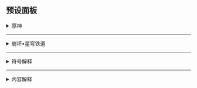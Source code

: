 ## 预设面板

<details><summary>原神</summary>

> 排名不分前后 按`Ctrl + F`可以进行搜索

> 主角相关面板需启用预设面板2才可查看

|角色名字|极限面板|核爆面板|辅助面板|平民面板|毕业面板|试用面板|期望面板|头像|
|:-----|:----:|:----:|:----:|:----:|:----:|:----:|:----:|:----:|
|艾梅莉埃|!|×|×|×|×|×|×|![头像](https://gitee.com/liangshi233/panel-img/raw/master/PanelCalc/艾梅莉埃/side.webp)|
|克洛琳德|√|×|×|×|×|√|×|![头像](https://gitee.com/liangshi233/panel-img/raw/master/PanelCalc/克洛琳德/side.webp)|
|赛索斯|√|×|×|×|×|√|×|![头像](https://gitee.com/liangshi233/panel-img/raw/master/PanelCalc/赛索斯/side.webp)|
|希格雯|√|×|√|×|×|√|×|![头像](https://gitee.com/liangshi233/panel-img/raw/master/PanelCalc/希格雯/side.webp)|
|阿蕾奇诺|√|×|×|×|×|√|×|![头像](https://gitee.com/liangshi233/panel-img/raw/master/PanelCalc/阿蕾奇诺/side.webp)|
|千织|√|√|×|×|×|√|×|![头像](https://gitee.com/liangshi233/panel-img/raw/master/PanelCalc/千织/side.WEBP)|
|闲云|√|√|√|×|×|√|×|![头像](https://gitee.com/liangshi233/panel-img/raw/master/PanelCalc/闲云/side.webp)|
|嘉明|√|√|×|×|×|√|×|![头像](https://gitee.com/liangshi233/panel-img/raw/master/PanelCalc/嘉明/side.webp)|
|夏沃蕾|√|×|√|×|×|√|×|![头像](https://gitee.com/liangshi233/panel-img/raw/master/PanelCalc/夏沃蕾/side.webp)|
|娜维娅|√|√|×|×|×|√|×|![头像](https://gitee.com/liangshi233/panel-img/raw/master/PanelCalc/娜维娅/side.webp)|
|芙宁娜|√|√|×|×|×|√|×|![头像](https://gitee.com/liangshi233/panel-img/raw/master/PanelCalc/芙宁娜/side.webp)|
|夏洛蒂|√|√|√|×|×|√|×|![头像](https://gitee.com/liangshi233/panel-img/raw/master/PanelCalc/夏洛蒂/side.webp)|
|莱欧斯利|√|√|×|×|×|√|×|![头像](https://gitee.com/liangshi233/panel-img/raw/master/PanelCalc/莱欧斯利/side.webp)|
|那维莱特|√|√|×|×|×|√|×|![头像](https://gitee.com/liangshi233/panel-img/raw/master/PanelCalc/那维莱特/side.webp)|
|菲米尼|√|×|×|×|×|√|×|![头像](https://gitee.com/liangshi233/panel-img/raw/master/PanelCalc/菲米尼/side.webp)|
|林尼|√|√|×|×|×|√|×|![头像](https://gitee.com/liangshi233/panel-img/raw/master/PanelCalc/林尼/side.webp)|
|琳妮特|√|×|×|×|×|√|×|![头像](https://gitee.com/liangshi233/panel-img/raw/master/PanelCalc/琳妮特/side.webp)|
|绮良良|√|×|×|√|×|√|×|![头像](https://gitee.com/liangshi233/panel-img/raw/master/PanelCalc/绮良良/side.webp)|
|白术|√|√|√|×|×|√|×|![头像](https://gitee.com/liangshi233/panel-img/raw/master/PanelCalc/白术/side.webp)|
|卡维|√|×|×|×|×|×|×|![头像](https://gitee.com/liangshi233/panel-img/raw/master/PanelCalc/卡维/side.webp)|
|米卡|√|×|√|×|×|√|×|![头像](https://gitee.com/liangshi233/panel-img/raw/master/PanelCalc/米卡/side.webp)|
|迪希雅|√|√|×|×|×|×|×|![头像](https://gitee.com/liangshi233/panel-img/raw/master/PanelCalc/迪希雅/side.webp)|
|艾尔海森|√|√|×|×|×|√|×|![头像](https://gitee.com/liangshi233/panel-img/raw/master/PanelCalc/艾尔海森/side.webp)|
|瑶瑶|√|×|√|×|×|√|×|![头像](https://gitee.com/liangshi233/panel-img/raw/master/PanelCalc/瑶瑶/side.webp)|
|流浪者|√|√|×|×|×|√|×|![头像](https://gitee.com/liangshi233/panel-img/raw/master/PanelCalc/流浪者/side.webp)|
|珐露珊|√|×|√|×|×|√|×|![头像](https://gitee.com/liangshi233/panel-img/raw/master/PanelCalc/珐露珊/side.webp)|
|莱依拉|√|×|×|×|×|√|×|![头像](https://gitee.com/liangshi233/panel-img/raw/master/PanelCalc/莱依拉/side.webp)|
|纳西妲|√|√|×|×|×|√|×|![头像](https://gitee.com/liangshi233/panel-img/raw/master/PanelCalc/纳西妲/side.webp)|
|妮露|√|√|×|×|×|×|×|![头像](https://gitee.com/liangshi233/panel-img/raw/master/PanelCalc/妮露/side.webp)|
|赛诺|√|√|×|×|×|√|×|![头像](https://gitee.com/liangshi233/panel-img/raw/master/PanelCalc/赛诺/side.webp)|
|坎蒂丝|√|×|×|×|×|√|×|![头像](https://gitee.com/liangshi233/panel-img/raw/master/PanelCalc/坎蒂丝/side.webp)|
|提纳里|√|√|×|×|×|×|×|![头像](https://gitee.com/liangshi233/panel-img/raw/master/PanelCalc/提纳里/side.webp)|
|多莉|√|×|√|×|×|√|×|![头像](https://gitee.com/liangshi233/panel-img/raw/master/PanelCalc/多莉/side.webp)|
|柯莱|√|×|×|×|×|√|×|![头像](https://gitee.com/liangshi233/panel-img/raw/master/PanelCalc/柯莱/side.webp)|
|鹿野院平藏|√|×|×|×|×|√|×|![头像](https://gitee.com/liangshi233/panel-img/raw/master/PanelCalc/鹿野院平藏/side.webp)|
|久岐忍|√|×|√|×|×|√|×|![头像](https://gitee.com/liangshi233/panel-img/raw/master/PanelCalc/久岐忍/side.webp)|
|夜兰|√|√|×|√|×|√|×|![头像](https://gitee.com/liangshi233/panel-img/raw/master/PanelCalc/夜兰/side.webp)|
|神里绫人|√|√|×|×|×|√|×|![头像](https://gitee.com/liangshi233/panel-img/raw/master/PanelCalc/神里绫人/side.webp)|
|八重神子|√|√|×|√|×|√|×|![头像](https://gitee.com/liangshi233/panel-img/raw/master/PanelCalc/八重神子/side.webp)|
|申鹤|√|√|√|×|×|×|×|![头像](https://gitee.com/liangshi233/panel-img/raw/master/PanelCalc/申鹤/side.webp)|
|云堇|√|×|√|×|×|√|×|![头像](https://gitee.com/liangshi233/panel-img/raw/master/PanelCalc/云堇/side.webp)|
|荒泷一斗|√|√|×|√|×|√|×|![头像](https://gitee.com/liangshi233/panel-img/raw/master/PanelCalc/荒泷一斗/side.webp)|
|五郎|√|×|×|×|×|√|×|![头像](https://gitee.com/liangshi233/panel-img/raw/master/PanelCalc/五郎/side.webp)|
|托马|√|×|√|×|×|×|×|![头像](https://gitee.com/liangshi233/panel-img/raw/master/PanelCalc/托马/side.webp)|
|珊瑚宫心海|√|√|√|√|×|√|×|![头像](https://gitee.com/liangshi233/panel-img/raw/master/PanelCalc/珊瑚宫心海/side.webp)|
|雷电将军|√|√|√|√|×|√|×|![头像](https://gitee.com/liangshi233/panel-img/raw/master/PanelCalc/雷电将军/side.webp)|
|九条裟罗|√|×|×|×|×|×|×|![头像](https://gitee.com/liangshi233/panel-img/raw/master/PanelCalc/九条裟罗/side.webp)|
|埃洛伊|√|×|×|√|×|×|×|![头像](https://gitee.com/liangshi233/panel-img/raw/master/PanelCalc/埃洛伊/side.webp)|
|早柚|√|×|√|√|×|√|×|![头像](https://gitee.com/liangshi233/panel-img/raw/master/PanelCalc/早柚/side.webp)|
|宵宫|√|√|×|×|×|√|×|![头像](https://gitee.com/liangshi233/panel-img/raw/master/PanelCalc/宵宫/side.webp)|
|神里绫华|√|√|×|√|×|√|×|![头像](https://gitee.com/liangshi233/panel-img/raw/master/PanelCalc/神里绫华/side.webp)|
|枫原万叶|√|√|√|√|×|√|×|![头像](https://gitee.com/liangshi233/panel-img/raw/master/PanelCalc/枫原万叶/side.webp)|
|优菈|√|√|×|√|×|√|×|![头像](https://gitee.com/liangshi233/panel-img/raw/master/PanelCalc/优菈/side.webp)|
|烟绯|√|×|×|×|×|√|×|![头像](https://gitee.com/liangshi233/panel-img/raw/master/PanelCalc/烟绯/side.webp)|
|罗莎莉亚|√|×|×|×|×|√|×|![头像](https://gitee.com/liangshi233/panel-img/raw/master/PanelCalc/罗莎莉亚/side.webp)|
|胡桃|√|√|×|√|×|√|×|![头像](https://gitee.com/liangshi233/panel-img/raw/master/PanelCalc/胡桃/side.webp)|
|魈|√|√|×|√|×|√|×|![头像](https://gitee.com/liangshi233/panel-img/raw/master/PanelCalc/魈/side.webp)|
|甘雨|√|√|×|√|×|×|×|![头像](https://gitee.com/liangshi233/panel-img/raw/master/PanelCalc/甘雨/side.webp)|
|阿贝多|√|√|×|√|×|×|×|![头像](https://gitee.com/liangshi233/panel-img/raw/master/PanelCalc/阿贝多/side.webp)|
|钟离|√|√|√|√|×|√|×|![头像](https://gitee.com/liangshi233/panel-img/raw/master/PanelCalc/钟离/side.webp)|
|辛焱|√|×|√|×|×|√|×|![头像](https://gitee.com/liangshi233/panel-img/raw/master/PanelCalc/辛焱/side.webp)|
|达达利亚|√|√|×|√|×|√|×|![头像](https://gitee.com/liangshi233/panel-img/raw/master/PanelCalc/达达利亚/side.webp)|
|迪奥娜|√|×|√|√|×|√|×|![头像](https://gitee.com/liangshi233/panel-img/raw/master/PanelCalc/迪奥娜/side.webp)|
|可莉|√|√|×|√|×|√|×|![头像](https://gitee.com/liangshi233/panel-img/raw/master/PanelCalc/可莉/side.webp)|
|温迪|√|√|√|√|×|√|×|![头像](https://gitee.com/liangshi233/panel-img/raw/master/PanelCalc/温迪/side.webp)|
|砂糖|√|×|√|×|×|√|×|![头像](https://gitee.com/liangshi233/panel-img/raw/master/PanelCalc/砂糖/side.webp)|
|刻晴|√|√|×|√|×|√|×|![头像](https://gitee.com/liangshi233/panel-img/raw/master/PanelCalc/刻晴/side.webp)|
|莫娜|√|√|×|√|×|×|×|![头像](https://gitee.com/liangshi233/panel-img/raw/master/PanelCalc/莫娜/side.webp)|
|重云|√|×|×|√|×|√|×|![头像](https://gitee.com/liangshi233/panel-img/raw/master/PanelCalc/重云/side.webp)|
|七七|√|√|√|√|×|×|×|![头像](https://gitee.com/liangshi233/panel-img/raw/master/PanelCalc/七七/side.webp)|
|诺艾尔|√|×|√|√|×|√|×|![头像](https://gitee.com/liangshi233/panel-img/raw/master/PanelCalc/诺艾尔/side.webp)|
|班尼特|√|×|√|√|×|√|×|![头像](https://gitee.com/liangshi233/panel-img/raw/master/PanelCalc/班尼特/side.webp)|
|菲谢尔|√|×|×|√|×|√|×|![头像](https://gitee.com/liangshi233/panel-img/raw/master/PanelCalc/菲谢尔/side.webp)|
|凝光|√|×|×|√|×|√|×|![头像](https://gitee.com/liangshi233/panel-img/raw/master/PanelCalc/凝光/side.webp)|
|行秋|√|×|×|√|×|√|×|![头像](https://gitee.com/liangshi233/panel-img/raw/master/PanelCalc/行秋/side.webp)|
|北斗|√|×|×|√|×|√|×|![头像](https://gitee.com/liangshi233/panel-img/raw/master/PanelCalc/北斗/side.webp)|
|香菱|√|×|×|√|×|√|×|![头像](https://gitee.com/liangshi233/panel-img/raw/master/PanelCalc/香菱/side.webp)|
|安柏|√|×|×|√|×|√|×|![头像](https://gitee.com/liangshi233/panel-img/raw/master/PanelCalc/安柏/side.webp)|
|雷泽|√|×|×|√|×|√|×|![头像](https://gitee.com/liangshi233/panel-img/raw/master/PanelCalc/雷泽/side.webp)|
|迪卢克|√|√|×|√|×|×|×|![头像](https://gitee.com/liangshi233/panel-img/raw/master/PanelCalc/迪卢克/side.webp)|
|凯亚|√|×|×|√|×|√|×|![头像](https://gitee.com/liangshi233/panel-img/raw/master/PanelCalc/凯亚/side.webp)|
|芭芭拉|√|×|√|√|×|√|×|![头像](https://gitee.com/liangshi233/panel-img/raw/master/PanelCalc/芭芭拉/side.webp)|
|丽莎|√|√|×|√|×|√|×|![头像](https://gitee.com/liangshi233/panel-img/raw/master/PanelCalc/丽莎/side.webp)|
|琴|√|√|√|√|×|×|×|![头像](https://gitee.com/liangshi233/panel-img/raw/master/PanelCalc/琴/side.webp)|
---
|角色名字|极限面板|核爆面板|辅助面板|平民面板|毕业面板|试用面板|期望面板|头像|
|:-----|:----:|:----:|:----:|:----:|:----:|:----:|:----:|:----:|
|风|√|×|×|×|×|×|×|![图标](https://gitee.com/liangshi233/panel-img/raw/master/PanelCalc/风主/side.png)|
|岩|√|×|×|×|×|×|×|![图标](https://gitee.com/liangshi233/panel-img/raw/master/PanelCalc/岩主/side.png)|
|雷|√|×|×|×|×|×|×|![图标](https://gitee.com/liangshi233/panel-img/raw/master/PanelCalc/雷主/side.png)|
|草|√|×|×|×|×|×|×|![图标](https://gitee.com/liangshi233/panel-img/raw/master/PanelCalc/草主/side.png)|
|水|√|×|×|×|×|×|×|![图标](https://gitee.com/liangshi233/panel-img/raw/master/PanelCalc/水主/side.png)|
|火|×|×|×|×|×|×|×|![图标](https://gitee.com/liangshi233/panel-img/raw/master/PanelCalc/火主/side.png)|
|冰|×|×|×|×|×|×|×|![图标](https://gitee.com/liangshi233/panel-img/raw/master/PanelCalc/冰主/side.png)|
|无|√|×|×|×|×|×|×|![图标](https://gitee.com/liangshi233/panel-img/raw/master/PanelCalc/无主/side.png)|
</details>

---

<details><summary>崩坏•星穹铁道</summary>

> 排名不分前后 按`Ctrl + F`可以进行搜索

> 主角相关面板需启用预设面板2才可查看

|角色名字|极限面板|核爆面板|辅助面板|平民面板|毕业面板|试用面板|期望面板|头像|
|:-----|:----:|:----:|:----:|:----:|:----:|:----:|:----:|:----:|
|云璃|√|×|×|×|×|/|×|![头像](https://gitee.com/liangshi233/panel-img/raw/master/PanelCalc/云璃/face.png)|
|椒丘|√|×|×|×|×|/|×|![头像](https://gitee.com/liangshi233/panel-img/raw/master/PanelCalc/椒丘/face.png)|
|流萤|√|×|×|×|×|/|×|![头像](https://gitee.com/liangshi233/panel-img/raw/master/PanelCalc/流萤/face.png)|
|翡翠|√|×|×|×|×|/|×|![头像](https://gitee.com/liangshi233/panel-img/raw/master/PanelCalc/翡翠/face.png)|
|波提欧|√|×|×|×|×|/|×|![头像](https://gitee.com/liangshi233/panel-img/raw/master/PanelCalc/波提欧/face.png)|
|知更鸟|√|×|×|×|×|/|×|![头像](https://gitee.com/liangshi233/panel-img/raw/master/PanelCalc/知更鸟/face.png)|
|黄泉|√|×|×|×|×|/|×|![头像](https://gitee.com/liangshi233/panel-img/raw/master/PanelCalc/黄泉/face.png)|
|加拉赫|√|×|×|×|×|/|×|![头像](https://gitee.com/liangshi233/panel-img/raw/master/PanelCalc/加拉赫/face.png)|
|花火|√|×|×|×|×|/|×|![头像](https://gitee.com/liangshi233/panel-img/raw/master/PanelCalc/花火/face.png)|
|黑天鹅|√|×|×|×|×|/|×|![头像](https://gitee.com/liangshi233/panel-img/raw/master/PanelCalc/黑天鹅/face.png)|
|米沙|√|×|×|×|×|/|×|![头像](https://gitee.com/liangshi233/panel-img/raw/master/PanelCalc/米沙/face.png)|
|真理医生|√|×|×|×|×|/|×|![头像](https://gitee.com/liangshi233/panel-img/raw/master/PanelCalc/真理医生/face.png)|
|阮•梅|√|×|×|×|×|/|×|![头像](https://gitee.com/liangshi233/panel-img/raw/master/PanelCalc/阮•梅/face.png)|
|雪衣|√|×|×|×|×|/|×|![头像](https://gitee.com/liangshi233/panel-img/raw/master/PanelCalc/雪衣/face.png)|
|银枝|√|×|×|×|×|/|×|![头像](https://gitee.com/liangshi233/panel-img/raw/master/PanelCalc/银枝/face.png)|
|寒鸦|√|×|×|×|×|/|×|![头像](https://gitee.com/liangshi233/panel-img/raw/master/PanelCalc/寒鸦/face.png)|
|藿藿|√|×|×|×|×|/|×|![头像](https://gitee.com/liangshi233/panel-img/raw/master/PanelCalc/藿藿/face.png)|
|托帕&账账|√|×|×|×|×|/|×|![头像](https://gitee.com/liangshi233/panel-img/raw/master/PanelCalc/托帕&账账/face.png)|
|桂乃芬|√|×|×|×|×|/|×|![头像](https://gitee.com/liangshi233/panel-img/raw/master/PanelCalc/桂乃芬/face.png)|
|镜流|√|×|×|×|×|/|×|![头像](https://gitee.com/liangshi233/panel-img/raw/master/PanelCalc/镜流/face.png)|
|符玄|√|×|×|×|×|/|×|![头像](https://gitee.com/liangshi233/panel-img/raw/master/PanelCalc/符玄/face.png)|
|玲可|√|×|×|×|×|/|×|![头像](https://gitee.com/liangshi233/panel-img/raw/master/PanelCalc/玲可/face.png)|
|丹恒•饮月|√|×|×|×|×|/|×|![头像](https://gitee.com/liangshi233/panel-img/raw/master/PanelCalc/丹恒•饮月/face.png)|
|卡芙卡|√|×|×|×|×|/|×|![头像](https://gitee.com/liangshi233/panel-img/raw/master/PanelCalc/卡芙卡/face.png)|
|卢卡|√|×|×|×|×|/|×|![头像](https://gitee.com/liangshi233/panel-img/raw/master/PanelCalc/卢卡/face.png)|
|刃|√|×|×|×|×|/|×|![头像](https://gitee.com/liangshi233/panel-img/raw/master/PanelCalc/刃/face.png)|
|罗刹|√|×|×|×|×|/|×|![头像](https://gitee.com/liangshi233/panel-img/raw/master/PanelCalc/罗刹/face.png)|
|驭空|√|×|×|×|×|/|×|![头像](https://gitee.com/liangshi233/panel-img/raw/master/PanelCalc/驭空/face.png)|
|景元|√|×|×|×|×|/|×|![头像](https://gitee.com/liangshi233/panel-img/raw/master/PanelCalc/景元/face.png)|
|银狼|√|×|×|×|×|/|×|![头像](https://gitee.com/liangshi233/panel-img/raw/master/PanelCalc/银狼/face.png)|
|希儿|√|×|×|×|×|/|×|![头像](https://gitee.com/liangshi233/panel-img/raw/master/PanelCalc/希儿/face.png)|
|彦卿|√|×|×|×|×|/|×|![头像](https://gitee.com/liangshi233/panel-img/raw/master/PanelCalc/彦卿/face.png)|
|白露|√|×|×|×|×|/|×|![头像](https://gitee.com/liangshi233/panel-img/raw/master/PanelCalc/白露/face.png)|
|姬子|√|×|×|×|×|/|×|![头像](https://gitee.com/liangshi233/panel-img/raw/master/PanelCalc/姬子/face.png)|
|杰帕德|√|×|×|×|×|/|×|![头像](https://gitee.com/liangshi233/panel-img/raw/master/PanelCalc/杰帕德/face.png)|
|克拉拉|√|×|×|×|×|/|×|![头像](https://gitee.com/liangshi233/panel-img/raw/master/PanelCalc/克拉拉/face.png)|
|瓦尔特|√|×|×|×|×|/|×|![头像](https://gitee.com/liangshi233/panel-img/raw/master/PanelCalc/瓦尔特/face.png)|
|布洛妮娅|√|×|×|×|×|/|×|![头像](https://gitee.com/liangshi233/panel-img/raw/master/PanelCalc/布洛妮娅/face.png)|
|停云|√|×|×|×|×|/|×|![头像](https://gitee.com/liangshi233/panel-img/raw/master/PanelCalc/停云/face.png)|
|青雀|√|×|×|×|×|/|×|![头像](https://gitee.com/liangshi233/panel-img/raw/master/PanelCalc/青雀/face.png)|
|黑塔|√|×|×|×|×|/|×|![头像](https://gitee.com/liangshi233/panel-img/raw/master/PanelCalc/黑塔/face.png)|
|阿兰|√|×|×|×|×|/|×|![头像](https://gitee.com/liangshi233/panel-img/raw/master/PanelCalc/阿兰/face.png)|
|素裳|√|×|×|×|×|/|×|![头像](https://gitee.com/liangshi233/panel-img/raw/master/PanelCalc/素裳/face.png)|
|娜塔莎|√|×|×|×|×|/|×|![头像](https://gitee.com/liangshi233/panel-img/raw/master/PanelCalc/娜塔莎/face.png)|
|希露瓦|√|×|×|×|×|/|×|![头像](https://gitee.com/liangshi233/panel-img/raw/master/PanelCalc/希露瓦/face.png)|
|桑博|√|×|×|×|×|/|×|![头像](https://gitee.com/liangshi233/panel-img/raw/master/PanelCalc/桑博/face.png)|
|虎克|√|×|×|×|×|/|×|![头像](https://gitee.com/liangshi233/panel-img/raw/master/PanelCalc/虎克/face.png)|
|丹恒|√|×|×|×|×|/|×|![头像](https://gitee.com/liangshi233/panel-img/raw/master/PanelCalc/丹恒/face.png)|
|佩拉|√|×|×|×|×|/|×|![头像](https://gitee.com/liangshi233/panel-img/raw/master/PanelCalc/佩拉/face.png)|
|艾丝妲|√|×|×|×|×|/|×|![头像](https://gitee.com/liangshi233/panel-img/raw/master/PanelCalc/艾丝妲/face.png)|
|三月七|√|×|×|×|×|/|×|![头像](https://gitee.com/liangshi233/panel-img/raw/master/PanelCalc/三月七/face.png)|
---
|角色名字|极限面板|核爆面板|辅助面板|平民面板|毕业面板|试用面板|期望面板|头像|
|:-----|:----:|:----:|:----:|:----:|:----:|:----:|:----:|:----:|
|毁灭|√|×|×|×|×|/|×|![图标](https://gitee.com/liangshi233/panel-img/raw/master/PanelCalc/开拓者•毁灭/face.png)|
|存护|√|×|×|×|×|/|×|![图标](https://gitee.com/liangshi233/panel-img/raw/master/PanelCalc/开拓者•存护/face.png)|
|同谐|√|×|×|×|×|/|×|![图标](https://gitee.com/liangshi233/panel-img/raw/master/PanelCalc/开拓者•同谐/face.png)|
|丰饶|×|×|×|×|×|/|×|![图标](https://gitee.com/liangshi233/panel-img/raw/master/PanelCalc/开拓者•丰饶/face.png)|
|巡猎|×|×|×|×|×|/|×|![图标](https://gitee.com/liangshi233/panel-img/raw/master/PanelCalc/开拓者•巡猎/face.png)|
|虚无|×|×|×|×|×|/|×|![图标](https://gitee.com/liangshi233/panel-img/raw/master/PanelCalc/开拓者•虚无/face.png)|
|智识|×|×|×|×|×|/|×|![图标](https://gitee.com/liangshi233/panel-img/raw/master/PanelCalc/开拓者•智识/face.png)|
</details>

---
<details><summary>符号解释</summary>


|符号|解释|
|:-----:|:----:|
|√|已经支持或已经适配的内容|
|!|已经支持或已经适配但未在游戏内实装可能过时的内容|
|×|暂未支持或暂未适配会在未来更新的内容|
|~|已经在制作中但未制作完成或未适配的内容|
|*|不完全支持或不完全适配的内容|
|/|不支持或不适配且未来没有计划更新的内容|

</details>

---

<details><summary>内容解释</summary>

> 个人精力有限，部分面板暂时搁置，会在其他内容完成后补齐

|内容|解释|
|:-----:|:----:|
|极限面板|该角色单人理论最高期望伤害的面板（不考虑充能循环，部分角色不考虑元素反应）|
|核爆面板|该角色单人理论最高单次伤害的面板（不考虑充能循环，不考虑暴击率）|
|辅助面板|该角色在其功能性领域达到理论极致的面板（不考虑充能循环）|
|平民面板|具有约20个有效词条的面板（此面板暂停更新）|
|毕业面板|具有约28个有效词条的面板（此面板暂停更新）|
|试用面板|角色在且试身手中的面板（此面板随版本更新）|
|期望面板|该角色在主流配队中达到最大期望伤害值的面板（计算充能循环，此面板暂停更新）|

</details>
